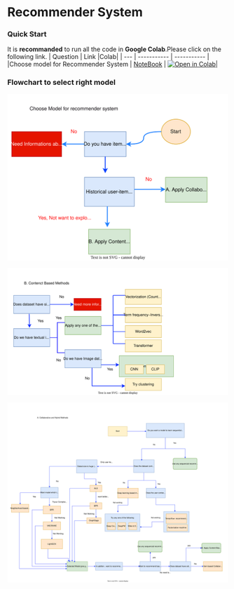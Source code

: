 # Recommender System
###  Quick Start

 It is **recommanded** to run all the code in **Google Colab**.Please click on the following link.
 | Question  | Link  |Colab|
| --- | ----------- | ----------- | 
|Choose model for Recommender System | [NoteBook](https://github.com/csekankan/MTP-Recommender/blob/main/colab/Recommender_system_Model_Selection.ipynb) | [![Open in Colab](https://colab.research.google.com/assets/colab-badge.svg)](https://colab.research.google.com/drive/1UAgkbApjdq3rc1Oya9nu7CzgNjO3Kp_m#scrollTo=MDjIywVNWKNv)|




### Flowchart to select right model
<p>
<img src="./images/recommendations_system.svg">
</p>
<p>
<img src="./images/contant based method.svg">
 </p>
<p>
<img src="./images/collaborative and hybrid.svg">
</p>


